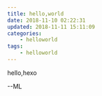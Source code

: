 ```yaml
---
title: hello,world
date: 2018-11-10 02:22:31
updated: 2018-11-11 15:11:09
categories:
	- helloworld
tags: 
	- helloworld
---
```

hello,hexo
<!--more--> --ML
